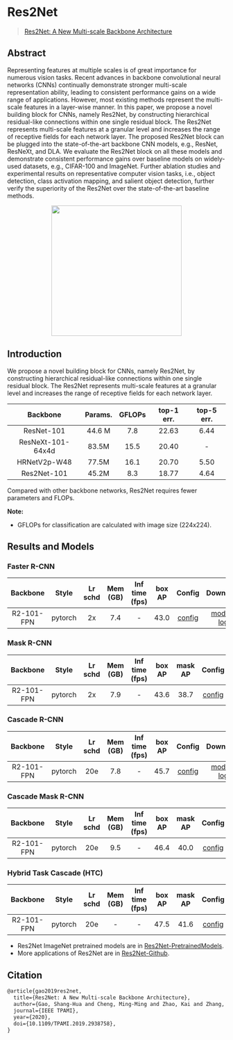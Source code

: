 # Res2Net

> [Res2Net: A New Multi-scale Backbone Architecture](https://arxiv.org/abs/1904.01169)

<!-- [BACKBONE] -->

## Abstract

Representing features at multiple scales is of great importance for numerous vision tasks. Recent advances in backbone convolutional neural networks (CNNs) continually demonstrate stronger multi-scale representation ability, leading to consistent performance gains on a wide range of applications. However, most existing methods represent the multi-scale features in a layer-wise manner. In this paper, we propose a novel building block for CNNs, namely Res2Net, by constructing hierarchical residual-like connections within one single residual block. The Res2Net represents multi-scale features at a granular level and increases the range of receptive fields for each network layer. The proposed Res2Net block can be plugged into the state-of-the-art backbone CNN models, e.g., ResNet, ResNeXt, and DLA. We evaluate the Res2Net block on all these models and demonstrate consistent performance gains over baseline models on widely-used datasets, e.g., CIFAR-100 and ImageNet. Further ablation studies and experimental results on representative computer vision tasks, i.e., object detection, class activation mapping, and salient object detection, further verify the superiority of the Res2Net over the state-of-the-art baseline methods.

<div align=center>
<img src="https://user-images.githubusercontent.com/40661020/143972411-8d08113f-9fce-4d24-a138-4fadf2c54f9a.png" height="300"/>
</div>

## Introduction

We propose a novel building block for CNNs, namely Res2Net, by constructing hierarchical residual-like connections within one single residual block. The Res2Net represents multi-scale features at a granular level and increases the range of receptive fields for each network layer.

|     Backbone      | Params. | GFLOPs | top-1 err. | top-5 err. |
| :---------------: | :-----: | :----: | :--------: | :--------: |
|    ResNet-101     | 44.6 M  |  7.8   |   22.63    |    6.44    |
| ResNeXt-101-64x4d |  83.5M  |  15.5  |   20.40    |     -      |
|   HRNetV2p-W48    |  77.5M  |  16.1  |   20.70    |    5.50    |
|    Res2Net-101    |  45.2M  |  8.3   |   18.77    |    4.64    |

Compared with other backbone networks, Res2Net requires fewer parameters and FLOPs.

**Note:**

- GFLOPs for classification are calculated with image size (224x224).

## Results and Models

### Faster R-CNN

|  Backbone  |  Style  | Lr schd | Mem (GB) | Inf time (fps) | box AP |                       Config                       |                                                                                                                                               Download                                                                                                                                               |
| :--------: | :-----: | :-----: | :------: | :------------: | :----: | :------------------------------------------------: | :--------------------------------------------------------------------------------------------------------------------------------------------------------------------------------------------------------------------------------------------------------------------------------------------------: |
| R2-101-FPN | pytorch |   2x    |   7.4    |       -        |  43.0  | [config](faster-rcnn_res2net-101_fpn_2x_coco.py) | [model](https://download.openmmlab.com/mmdetection/v2.0/res2net/faster_rcnn_r2_101_fpn_2x_coco/faster_rcnn_r2_101_fpn_2x_coco-175f1da6.pth) \| [log](https://download.openmmlab.com/mmdetection/v2.0/res2net/faster_rcnn_r2_101_fpn_2x_coco/faster_rcnn_r2_101_fpn_2x_coco_20200514_231734.log.json) |

### Mask R-CNN

|  Backbone  |  Style  | Lr schd | Mem (GB) | Inf time (fps) | box AP | mask AP |                      Config                      |                                                                                                                                           Download                                                                                                                                           |
| :--------: | :-----: | :-----: | :------: | :------------: | :----: | :-----: | :----------------------------------------------: | :------------------------------------------------------------------------------------------------------------------------------------------------------------------------------------------------------------------------------------------------------------------------------------------: |
| R2-101-FPN | pytorch |   2x    |   7.9    |       -        |  43.6  |  38.7   | [config](mask-rcnn_res2net-101_fpn_2x_coco.py) | [model](https://download.openmmlab.com/mmdetection/v2.0/res2net/mask_rcnn_r2_101_fpn_2x_coco/mask_rcnn_r2_101_fpn_2x_coco-17f061e8.pth) \| [log](https://download.openmmlab.com/mmdetection/v2.0/res2net/mask_rcnn_r2_101_fpn_2x_coco/mask_rcnn_r2_101_fpn_2x_coco_20200515_002413.log.json) |

### Cascade R-CNN

|  Backbone  |  Style  | Lr schd | Mem (GB) | Inf time (fps) | box AP |                        Config                        |                                                                                                                                                   Download                                                                                                                                                   |
| :--------: | :-----: | :-----: | :------: | :------------: | :----: | :--------------------------------------------------: | :----------------------------------------------------------------------------------------------------------------------------------------------------------------------------------------------------------------------------------------------------------------------------------------------------------: |
| R2-101-FPN | pytorch |   20e   |   7.8    |       -        |  45.7  | [config](cascade-rcnn_res2net-101_fpn_20e_coco.py) | [model](https://download.openmmlab.com/mmdetection/v2.0/res2net/cascade_rcnn_r2_101_fpn_20e_coco/cascade_rcnn_r2_101_fpn_20e_coco-f4b7b7db.pth) \| [log](https://download.openmmlab.com/mmdetection/v2.0/res2net/cascade_rcnn_r2_101_fpn_20e_coco/cascade_rcnn_r2_101_fpn_20e_coco_20200515_091644.log.json) |

### Cascade Mask R-CNN

|  Backbone  |  Style  | Lr schd | Mem (GB) | Inf time (fps) | box AP | mask AP |                          Config                           |                                                                                                                                                             Download                                                                                                                                                             |
| :--------: | :-----: | :-----: | :------: | :------------: | :----: | :-----: | :-------------------------------------------------------: | :------------------------------------------------------------------------------------------------------------------------------------------------------------------------------------------------------------------------------------------------------------------------------------------------------------------------------: |
| R2-101-FPN | pytorch |   20e   |   9.5    |       -        |  46.4  |  40.0   | [config](cascade-mask-rcnn_res2net-101_fpn_20e_coco.py) | [model](https://download.openmmlab.com/mmdetection/v2.0/res2net/cascade_mask_rcnn_r2_101_fpn_20e_coco/cascade_mask_rcnn_r2_101_fpn_20e_coco-8a7b41e1.pth) \| [log](https://download.openmmlab.com/mmdetection/v2.0/res2net/cascade_mask_rcnn_r2_101_fpn_20e_coco/cascade_mask_rcnn_r2_101_fpn_20e_coco_20200515_091645.log.json) |

### Hybrid Task Cascade (HTC)

|  Backbone  |  Style  | Lr schd | Mem (GB) | Inf time (fps) | box AP | mask AP |                   Config                    |                                                                                                                                 Download                                                                                                                                 |
| :--------: | :-----: | :-----: | :------: | :------------: | :----: | :-----: | :-----------------------------------------: | :----------------------------------------------------------------------------------------------------------------------------------------------------------------------------------------------------------------------------------------------------------------------: |
| R2-101-FPN | pytorch |   20e   |    -     |       -        |  47.5  |  41.6   | [config](htc_res2net-101_fpn_20e_coco.py) | [model](https://download.openmmlab.com/mmdetection/v2.0/res2net/htc_r2_101_fpn_20e_coco/htc_r2_101_fpn_20e_coco-3a8d2112.pth) \| [log](https://download.openmmlab.com/mmdetection/v2.0/res2net/htc_r2_101_fpn_20e_coco/htc_r2_101_fpn_20e_coco_20200515_150029.log.json) |

- Res2Net ImageNet pretrained models are in [Res2Net-PretrainedModels](https://github.com/Res2Net/Res2Net-PretrainedModels).
- More applications of Res2Net are in [Res2Net-Github](https://github.com/Res2Net/).

## Citation

```latex
@article{gao2019res2net,
  title={Res2Net: A New Multi-scale Backbone Architecture},
  author={Gao, Shang-Hua and Cheng, Ming-Ming and Zhao, Kai and Zhang, Xin-Yu and Yang, Ming-Hsuan and Torr, Philip},
  journal={IEEE TPAMI},
  year={2020},
  doi={10.1109/TPAMI.2019.2938758},
}
```
